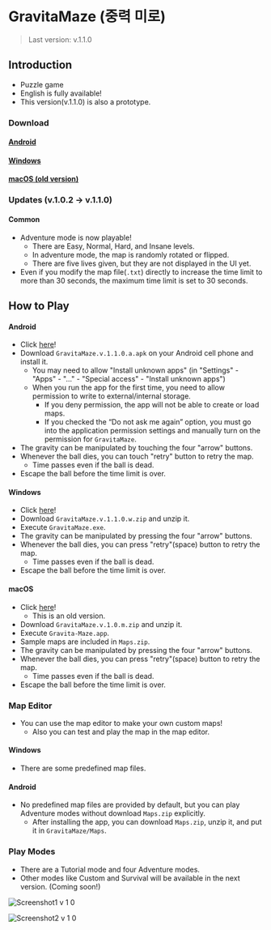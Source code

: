 # GravitaMaze (중력 미로)
> Last version: v.1.1.0

## Introduction
* Puzzle game
* English is fully available!
* This version(v.1.1.0) is also a prototype.

### Download
#### [Android](https://github.com/salt26/gravita-maze/releases/tag/v.1.1.0)

#### [Windows](https://github.com/salt26/gravita-maze/releases/tag/v.1.1.0)

#### [macOS (old version)](https://github.com/salt26/gravita-maze/releases/tag/v.1.0.m)

### Updates (v.1.0.2 -> v.1.1.0)
#### Common
* Adventure mode is now playable!
  * There are Easy, Normal, Hard, and Insane levels.
  * In adventure mode, the map is randomly rotated or flipped.
  * There are five lives given, but they are not displayed in the UI yet.
* Even if you modify the map file(`.txt`) directly to increase the time limit to more than 30 seconds, the maximum time limit is set to 30 seconds.

## How to Play
#### Android
* Click [here](https://github.com/salt26/gravita-maze/releases/tag/v.1.1.0)!
* Download `GravitaMaze.v.1.1.0.a.apk` on your Android cell phone and install it.
  * You may need to allow "Install unknown apps" (in "Settings" - "Apps" - "..." - "Special access" - "Install unknown apps")
  * When you run the app for the first time, you need to allow permission to write to external/internal storage.
    * If you deny permission, the app will not be able to create or load maps.
    * If you checked the “Do not ask me again” option, you must go into the application permission settings and manually turn on the permission for `GravitaMaze`.
* The gravity can be manipulated by touching the four "arrow" buttons.
* Whenever the ball dies, you can touch "retry" button to retry the map.
  * Time passes even if the ball is dead.
* Escape the ball before the time limit is over.

#### Windows
* Click [here](https://github.com/salt26/gravita-maze/releases/tag/v.1.1.0)!
* Download `GravitaMaze.v.1.1.0.w.zip` and unzip it.
* Execute `GravitaMaze.exe`.
* The gravity can be manipulated by pressing the four "arrow" buttons.
* Whenever the ball dies, you can press "retry"(space) button to retry the map.
  * Time passes even if the ball is dead.
* Escape the ball before the time limit is over.

#### macOS
* Click [here](https://github.com/salt26/gravita-maze/releases/tag/v.1.0.m)!
  * This is an old version.
* Download `GravitaMaze.v.1.0.m.zip` and unzip it.
* Execute `Gravita-Maze.app`.
* Sample maps are included in `Maps.zip`.
* The gravity can be manipulated by pressing the four "arrow" buttons.
* Whenever the ball dies, you can press "retry"(space) button to retry the map.
  * Time passes even if the ball is dead.
* Escape the ball before the time limit is over.

### Map Editor
* You can use the map editor to make your own custom maps!
  * Also you can test and play the map in the map editor.

#### Windows
* There are some predefined map files.

#### Android
* No predefined map files are provided by default, but you can play Adventure modes without download `Maps.zip` explicitly.
  * After installing the app, you can download `Maps.zip`, unzip it, and put it in `GravitaMaze/Maps`.

### Play Modes
* There are a Tutorial mode and four Adventure modes.
* Other modes like Custom and Survival will be available in the next version. (Coming soon!)

![Screenshot1 v 1 0](https://user-images.githubusercontent.com/26455238/179261160-ba8ea0f6-48ef-4297-9702-7be6e540e8d0.png)

![Screenshot2 v 1 0](https://user-images.githubusercontent.com/26455238/179261180-48339cf5-bdaf-424b-8cbf-0bc3d513ac15.png)
